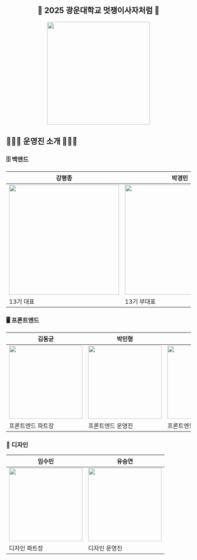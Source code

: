 <div align="center">
<h2>🦁 2025 광운대학교 멋쟁이사자처럼 🦁</h2>
<img src="https://github.com/LikeLion-Kwangwoon-Univ/.github/assets/103398790/256b974a-7897-4c84-aff5-516a4a150b4d" width="280px"/>
</div>

## 🙇🏻‍♂️ 운영진 소개 🙇🏻‍♀️

### 🗄️ 백엔드

| 강평종                                                                                                                              | 박경민                                                                                                                              | 오준혁                                                                                                                              | 조성찬                                                                                                                              |
| ----------------------------------------------------------------------------------------------------------------------------------- | ----------------------------------------------------------------------------------------------------------------------------------- | ----------------------------------------------------------------------------------------------------------------------------------- | ----------------------------------------------------------------------------------------------------------------------------------- |
| <img src="https://github.com/LikeLion-Kwangwoon-Univ/.github/assets/103398790/256b974a-7897-4c84-aff5-516a4a150b4d" width="300px"/> | <img src="https://github.com/LikeLion-Kwangwoon-Univ/.github/assets/103398790/256b974a-7897-4c84-aff5-516a4a150b4d" width="300px"/> | <img src="https://github.com/LikeLion-Kwangwoon-Univ/.github/assets/103398790/256b974a-7897-4c84-aff5-516a4a150b4d" width="300px"/> | <img src="https://github.com/LikeLion-Kwangwoon-Univ/.github/assets/103398790/256b974a-7897-4c84-aff5-516a4a150b4d" width="300px"/> |
| 13기 대표                                                                                                                           | 13기 부대표                                                                                                                | 백엔드 파트장                                                                                                                | 백엔드 운영진                                                                                                                |

### 🖥️ 프론트엔드

| 김동균                                                                                                                              | 박민형                                                                                                                              | 고은빈                                                                                                                              |
| ----------------------------------------------------------------------------------------------------------------------------------- | ----------------------------------------------------------------------------------------------------------------------------------- | ----------------------------------------------------------------------------------------------------------------------------------- |
| <img src="https://github.com/LikeLion-Kwangwoon-Univ/.github/assets/103398790/256b974a-7897-4c84-aff5-516a4a150b4d" width="200px"/> | <img src="https://github.com/LikeLion-Kwangwoon-Univ/.github/assets/103398790/256b974a-7897-4c84-aff5-516a4a150b4d" width="200px"/> | <img src="https://github.com/LikeLion-Kwangwoon-Univ/.github/assets/103398790/256b974a-7897-4c84-aff5-516a4a150b4d" width="200px"/> |
| 프론트엔드 파트장                                                                                                            | 프론트엔드 운영진                                                                                                             | 프론트엔드 운영진                                                                                                             |

### 🎨 디자인


| 임수민                                                                                                                              | 유승연                                                                                                                              |
| ----------------------------------------------------------------------------------------------------------------------------------- | ----------------------------------------------------------------------------------------------------------------------------------- |
| <img src="https://github.com/LikeLion-Kwangwoon-Univ/.github/assets/103398790/256b974a-7897-4c84-aff5-516a4a150b4d" width="200px"/> | <img src="https://github.com/LikeLion-Kwangwoon-Univ/.github/assets/103398790/256b974a-7897-4c84-aff5-516a4a150b4d" width="200px"/> |
| 디자인 파트장                                                                                                            | 디자인 운영진                                                                                                            |
